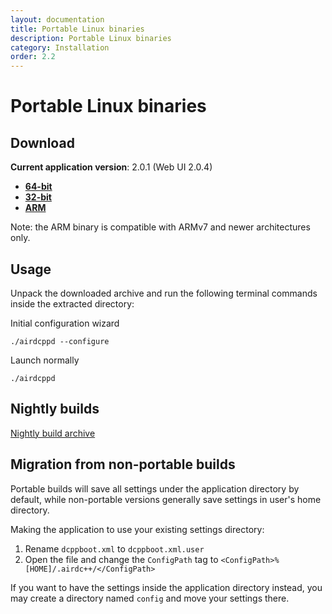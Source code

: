 ```yaml
---
layout: documentation
title: Portable Linux binaries
description: Portable Linux binaries
category: Installation
order: 2.2
---
```


# Portable Linux binaries

## Download

**Current application version**: 2.0.1 (Web UI 2.0.4)

- **[64-bit](http://web-builds.airdcpp.net/stable/airdcpp_2.0.1_webui-2.0.4_64-bit_portable.tar.gz)**
- **[32-bit](http://web-builds.airdcpp.net/stable/airdcpp_2.0.1_webui-2.0.4_32-bit_portable.tar.gz)**
- **[ARM](http://web-builds.airdcpp.net/stable/airdcpp_2.0.1_webui-2.0.4_armhf_portable.tar.gz)**

Note: the ARM binary is compatible with ARMv7 and newer architectures only.


## Usage

Unpack the downloaded archive and run the following terminal commands inside the extracted directory:

Initial configuration wizard

`./airdcppd --configure`

Launch normally

`./airdcppd`


## Nightly builds

[Nightly build archive](http://web-builds.airdcpp.net/develop/)


## Migration from non-portable builds

Portable builds will save all settings under the application directory by default, while non-portable versions generally save settings in user's home directory.

Making the application to use your existing settings directory:

1. Rename `dcppboot.xml` to `dcppboot.xml.user`
2. Open the file and change the `ConfigPath` tag to `<ConfigPath>%[HOME]/.airdc++/</ConfigPath>`

If you want to have the settings inside the application directory instead, you may create a directory named `config` and move your settings there.